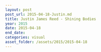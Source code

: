 ```yaml
---
layout: post
post_url: 2015-04-18-Justin.md
title: Justin James Reed - Shining Bodies
year: 2015
date: 2015-04-18
end_date: 
categories: visual
asset_folder: /assets/2015/2015-04-18
---
```


